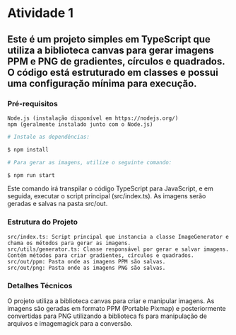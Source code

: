 # Atividade 1

## Este é um projeto simples em TypeScript que utiliza a biblioteca canvas para gerar imagens PPM e PNG de gradientes, círculos e quadrados. O código está estruturado em classes e possui uma configuração mínima para execução.

### Pré-requisitos

    Node.js (instalação disponível em https://nodejs.org/)
    npm (geralmente instalado junto com o Node.js)

```bash
# Instale as dependências:

$ npm install

# Para gerar as imagens, utilize o seguinte comando:

$ npm run start
```

Este comando irá transpilar o código TypeScript para JavaScript, e em seguida, executar o script principal (src/index.ts). As imagens serão geradas e salvas na pasta src/out.

### Estrutura do Projeto

    src/index.ts: Script principal que instancia a classe ImageGenerator e chama os métodos para gerar as imagens.
    src/utils/generator.ts: Classe responsável por gerar e salvar imagens. Contém métodos para criar gradientes, círculos e quadrados.
    src/out/ppm: Pasta onde as imagens PPM são salvas.
    src/out/png: Pasta onde as imagens PNG são salvas.

### Detalhes Técnicos

O projeto utiliza a biblioteca canvas para criar e manipular imagens. As imagens são geradas em formato PPM (Portable Pixmap) e posteriormente convertidas para PNG utilizando a biblioteca fs para manipulação de arquivos e imagemagick para a conversão.